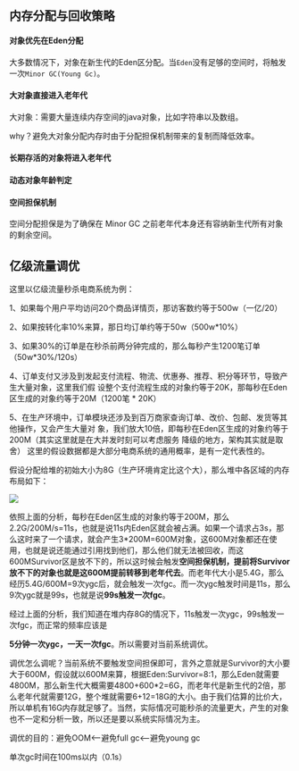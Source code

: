 ## 内存分配与回收策略

#### 对象优先在Eden分配

大多数情况下，对象在新生代的Eden区分配。当`Eden`没有足够的空间时，将触发一次`Minor GC(Young Gc)`。

#### 大对象直接进入老年代

大对象：需要大量连续内存空间的java对象，比如字符串以及数组。

why？避免大对象分配内存时由于分配担保机制带来的复制而降低效率。

#### 长期存活的对象将进入老年代

#### 动态对象年龄判定

#### 空间担保机制

空间分配担保是为了确保在 Minor GC 之前老年代本身还有容纳新生代所有对象的剩余空间。

## 亿级流量调优

这里以亿级流量秒杀电商系统为例：

1、如果每个用户平均访问20个商品详情页，那访客数约等于500w（一亿/20）

2、如果按转化率10%来算，那日均订单约等于50w（500w*10%）

3、如果30%的订单是在秒杀前两分钟完成的，那么每秒产生1200笔订单（50w*30%/120s）

4、订单⽀付⼜涉及到发起⽀付流程、物流、优惠券、推荐、积分等环节，导致产⽣⼤量对象，这⾥我们假 设整个⽀付流程⽣成的对象约等于20K，那每秒在Eden区⽣成的对象约等于20M（1200笔 * 20K） 

5、在⽣产环境中，订单模块还涉及到百万商家查询订单、改价、包邮、发货等其他操作，⼜会产⽣⼤量对 象，我们放⼤10倍，即每秒在Eden区⽣成的对象约等于200M（其实这⾥就是在⼤并发时刻可以考虑服务 降级的地⽅，架构其实就是取舍） 这⾥的假设数据都是⼤部分电商系统的通⽤概率，是有⼀定代表性的。

假设分配给堆的初始大小为8G（生产环境肯定比这个大），那么堆中各区域的内存布局如下：

![](https://z3.ax1x.com/2021/05/01/gVNvND.png)

依照上面的分析，每秒在Eden区生成的对象约等于200M，那么2.2G/200M/s=11s，也就是说11s内Eden区就会被占满。如果一个请求占3s，那么这时来了一个请求，就会产生3*200M=600M对象，这600M对象都还在使用，也就是说还能通过引用找到他们，那么他们就无法被回收，而这600MSurvivor区是放不下的，所以这时候会触发**空间担保机制，提前将Survivor放不下的对象也就是这600M提前转移到老年代去**。而老年代大小是5.4G，那么经历5.4G/600M=9次ygc后，就会触发一次fgc。而一次ygc触发时间是11s，那么9次ygc就是99s，也就是说**99s触发一次fgc**。

经过上面的分析，我们知道在堆内存8G的情况下，11s触发一次ygc，99s触发一次fgc，而正常的频率应该是

**5分钟一次ygc，一天一次fgc**。所以需要对当前系统调优。

调优怎么调呢？当前系统不要触发空间担保即可，言外之意就是Survivor的大小要大于600M，假设就以600M来算，根据Eden:Survivor=8:1，那么Eden就需要4800M，那么新生代大概需要4800+600*2=6G，而老年代是新生代的2倍，那么老年代就需要12G，整个堆就需要6+12=18G的大小。由于我们估算的比价大，所以单机有16G内存就足够了。当然，实际情况可能秒杀的流量更大，产生的对象也不一定和分析一致，所以还是要以系统实际情况为主。

调优的目的：避免OOM<--避免full gc<--避免young gc

单次gc时间在100ms以内（0.1s）